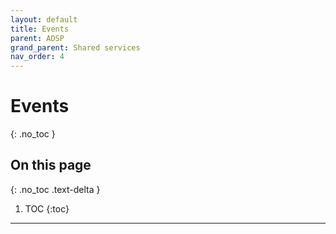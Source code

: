 ```yaml
---
layout: default
title: Events
parent: ADSP
grand_parent: Shared services
nav_order: 4
---
```


# Events
{: .no_toc }

## On this page
{: .no_toc .text-delta }

1. TOC
{:toc}

---
